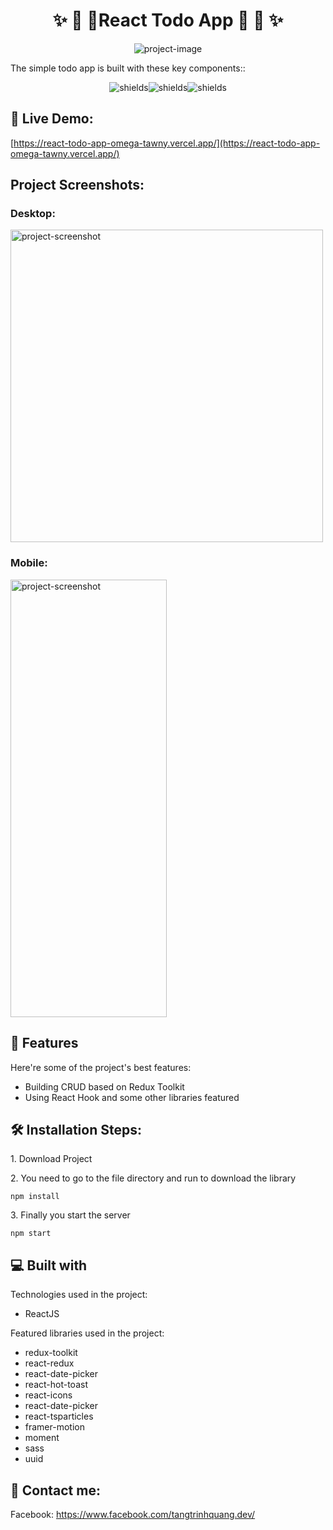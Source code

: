 <h1 align="center" id="title">✨ 🎉 🎉React Todo App 🎉 🎉 ✨</h1>

<p align="center"><img src="https://socialify.git.ci/tangtrinhquang/react-todo-app/image?description=1&amp;font=Inter&amp;language=1&amp;name=1&amp;owner=1&amp;pattern=Circuit%20Board&amp;theme=Light" alt="project-image"></p>

<p id="description">
The simple todo app is built with these key components::</p>
<p align="center"><img src="https://img.shields.io/badge/-ReactJS-blue" alt="shields"><img src="https://img.shields.io/badge/-React%20Hook-red" alt="shields"><img src="https://img.shields.io/badge/-Redux%20Toolkit-blueviolet" alt="shields"></p>

<h2>🚀 Live Demo:</h2>

[https://react-todo-app-omega-tawny.vercel.app/](https://react-todo-app-omega-tawny.vercel.app/)

<h2>Project Screenshots:</h2>
<h3>Desktop:</h3>
<img src="https://i.ibb.co/SrPtbwj/banner-desktop.png" width="500" height ="500" alt="project-screenshot">

<h3>Mobile:</h3>
<img src="https://i.ibb.co/khdVQ9s/banner-mobile.png" width="250" height="700" alt="project-screenshot">
</div>

  
<h2>🧐 Features</h2>

Here're some of the project's best features:

*   Building CRUD based on Redux Toolkit
*   Using React Hook and some other libraries featured

<h2>🛠️ Installation Steps:</h2>

<p>1. Download Project</p>

<p>2. You need to go to the file directory and run to download the library</p>

```
npm install
```

<p>3. Finally you start the server</p>

```
npm start
```


  
  
<h2>💻 Built with</h2>

Technologies used in the project:

*   ReactJS


Featured libraries used in the project:

*   redux-toolkit
*   react-redux
*   react-date-picker
*   react-hot-toast
*   react-icons
*   react-date-picker
*   react-tsparticles
*   framer-motion
*   moment
*   sass
*   uuid


<h2>💖 Contact me:</h2>

Facebook: https://www.facebook.com/tangtrinhquang.dev/


